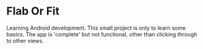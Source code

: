 # Flab Or Fit
Learning Android development.  This small project is only to learn some basics.  The app is 'complete' but not functional, other than clicking through to other views.

